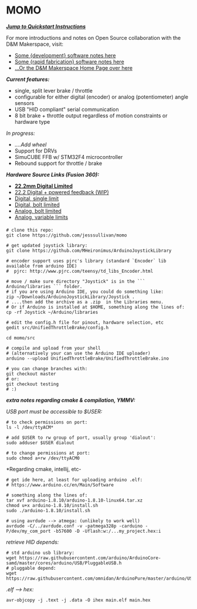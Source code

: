 # MOMO


[***Jump to Quickstart Instructions***](#foobar)  
          
For more introductions and notes on Open Source collaboration with the D&M Makerspace, visit:       
- [Some {development} software notes here](https://github.com/PSU-HC/home-wiki/wiki/Developer-Student-Software)
- [Some {rapid fabrication} software notes here](https://github.com/PSU-HC/home-wiki/wiki/CAD-CAM-Student-Software)
- [...Or the D&M Makerspace Home Page over here](https://makerspace.plymouthcreate.net/)
    
***Current features:***           
        
- single, split lever brake / throttle        
- configurable for either digital (encoder) or analog (potentiometer) angle sensors
- USB "HID compliant" serial communication 
- 8 bit brake + throttle output regardless of motion constraints or hardware type   

*In progress:*
- *....Add wheel* 
- Support for DRVs
- SimuCUBE FFB w/ STM32F4 microcontroller
- Rebound support for throttle / brake   

          
***Hardware Source Links (Fusion 360):***

- **[22.2mm Digital Limited](https://myhub.autodesk360.com/ue2819a04/shares/public/SH56a43QTfd62c1cd9685adc521b7499dd97)**  
- [22.2 Digital + powered feedback (WIP)](https://myhub.autodesk360.com/ue2819a04/shares/public/SH56a43QTfd62c1cd9680486105b49c7f3c5)
- [Digital, single limit](https://myhub.autodesk360.com/ue2819a04/shares/public/SH56a43QTfd62c1cd968133e296ee005ddd1)
- [Digital, bolt limited](https://myhub.autodesk360.com/ue2819a04/shares/public/SH56a43QTfd62c1cd9682a1ff9148d0f03e5)
- [Analog, bolt limited](https://a360.co/2Rb2a1w)
- [Analog, variable limits](https://a360.co/30D7Ft9)
    
    
<h4 id="foobar"> </h4>     

```shell script
# clone this repo:
git clone https://github.com/jesssullivan/momo 

# get updated joystick library:
git clone https://github.com/MHeironimus/ArduinoJoystickLibrary 

# encoder support uses pjrc's library (standard `Encoder` lib available from arduino IDE)
#  pjrc: http://www.pjrc.com/teensy/td_libs_Encoder.html

# move / make sure directory "Joystick" is in the ``` Arduino/libraries ``` folder.  
# if you are using Arduino IDE, you could do something like:
zip ~/Downloads/ArduinoJoystickLibrary/Joystick .
# ....then add the archive as a .zip  in the Libraries menu.  
# Or if Arduino is installed at $HOME, something along the lines of:
cp -rf Joystick ~/Arduino/libraries 

# edit the config.h file for pinout, hardware selection, etc
gedit src/UnifiedThrottleBrake/config.h

cd momo/src

# compile and upload from your shell
# (alternatively your can use the Arduino IDE uploader)
arduino --upload UnifiedThrottleBrake/UnifiedThrottleBrake.ino

# you can change branches with:
git checkout master
# or:
git checkout testing
# :)
```
    
  
***extra notes regarding cmake & compilation, YMMV:***     
    
*USB port must be accessible to $USER:*
```
# to check permissions on port:
ls -l /dev/ttyACM*

# add $USER to rw group of port, usually group 'dialout':
sudo adduser $USER dialout

# to change permissions at port:
sudo chmod a+rw /dev/ttyACM0
```
    
*Regarding cmake, intellij, etc-
    
```shell script
# get ide here, at least for uploading arduino .elf:
# https://www.arduino.cc/en/Main/Software

# something along the lines of:
tar xvf arduino-1.8.10/arduino-1.8.10-linux64.tar.xz 
chmod u+x arduino-1.8.10/install.sh
sudo ./arduino-1.8.10/install.sh

# using avrdude --> atmega: (unlikely to work well)
avrdude -C/../avrdude.conf -v -patmega328p -carduino -P/dev/my_com_port -b57600 -D -Uflash:w:/...my_project.hex:i
``` 
    
*retrieve HID depends:*
```shell script
# std arduino usb library:
wget https://raw.githubusercontent.com/arduino/ArduinoCore-samd/master/cores/arduino/USB/PluggableUSB.h
# pluggable depend:
wget https://raw.githubusercontent.com/omnidan/ArduinoPure/master/arduino/USBAPI.h
```
    
*.elf --> hex:*
``` shell script
avr-objcopy -j .text -j .data -O ihex main.elf main.hex
```     

